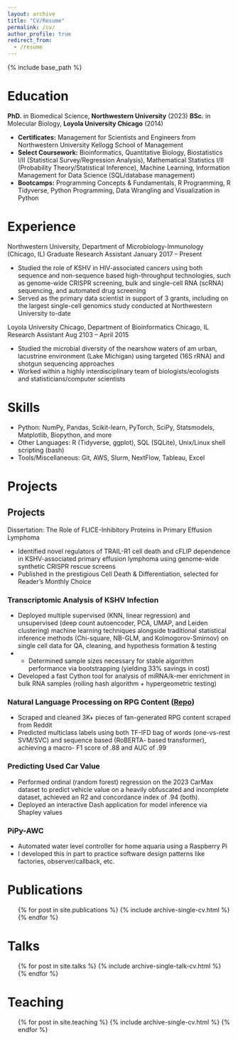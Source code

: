 ```yaml
---
layout: archive
title: "CV/Resume"
permalink: /cv/
author_profile: true
redirect_from:
  - /resume
---
```


{% include base_path %}




Education
======
**PhD.** in Biomedical Science, **Northwestern University** (2023)
**BSc.** in Molecular Biology, **Loyola University Chicago** (2014)
* **Certificates:** Management for Scientists and Engineers from Northwestern University Kellogg School of Management
* **Select Coursework:** Bioinformatics, Quantitative Biology, Biostatistics I/II (Statistical Survey/Regression Analysis), Mathematical Statistics I/II (Probability Theory/Statistical Inference), Machine Learning, Information Management for Data Science (SQL/database management)
* **Bootcamps:** Programming Concepts & Fundamentals, R Programming, R Tidyverse, Python Programming, Data Wrangling and Visualization in Python

Experience
======
Northwestern University, Department of Microbiology-Immunology              (Chicago, IL)
Graduate Research Assistant              January 2017 – Present
* Studied the role of KSHV in HIV-associated cancers using both sequence and non-sequence based high-throughput technologies, such as genome-wide CRISPR screening, bulk and single-cell RNA (scRNA) sequencing, and automated drug screening
* Served as the primary data scientist in support of 3 grants, including on the largest single-cell genomics study conducted at Northwestern University to-date

Loyola University Chicago, Department of Bioinformatics              Chicago, IL
Research Assistant              Aug 2103 – April 2015
* Studied the microbial diversity of the nearshow waters of am urban, lacustrine environment (Lake Michigan) using targeted (16S rRNA) and shotgun sequencing approaches
* Worked within a highly interdisciplinary team of biologists/ecologists and statisticians/computer scientists
  
Skills
======
*	Python: NumPy, Pandas, Scikit-learn, PyTorch, SciPy, Statsmodels, Matplotlib, Biopython, and more
*	Other Languages: R (Tidyverse, ggplot), SQL (SQLite), Unix/Linux shell scripting (bash)
*	Tools/Miscellaneous: Git, AWS, Slurm, NextFlow, Tableau, Excel


Projects
======
## Projects
Dissertation: The Role of FLICE-Inhibitory Proteins in Primary Effusion Lymphoma
* Identified novel regulators of TRAIL-R1 cell death and cFLIP dependence in KSHV-associated primary effusion lymphoma using genome-wide synthetic CRISPR rescue screens
* Published in the prestigious Cell Death & Differentiation, selected for Reader’s Monthly Choice 
### Transcriptomic Analysis of KSHV Infection
* Deployed multiple supervised (KNN, linear regression) and unsupervised (deep count autoencoder, PCA, UMAP, and Leiden clustering) machine learning techniques alongside traditional statistical inference methods (Chi-square, NB-GLM, and Kolmogorov-Smirnov) on single cell data for QA, cleaning, and hypothesis formation & testing
* * Determined sample sizes necessary for stable algorithm performance via bootstrapping (yielding 33% savings in cost)
* Developed a fast Cython tool for analysis of miRNA/k-mer enrichment in bulk RNA samples (rolling hash algorithm + hypergeometric testing)
### Natural Language Processing on RPG Content ([Repo](https://github.com/nkuehnle/rpg_nlp))
*	Scraped and cleaned 3K+ pieces of fan-generated RPG content scraped from Reddit
*	Predicted multiclass labels using both TF-IFD bag of words (one-vs-rest SVM/SVC) and sequence based (RoBERTA- based transformer), achieving a macro- F1 score of .88 and AUC of .99
### Predicting Used Car Value
*	Performed ordinal (random forest) regression on the 2023 CarMax dataset to predict vehicle value on a heavily obfuscated and incomplete dataset, achieved an R2 and concordance index of .94 (both).
*	Deployed an interactive Dash application for model inference via Shapley values
### PiPy-AWC
* Automated water level controller for home aquaria using a Raspberry Pi
*	I developed this in part to practice software design patterns like factories, observer/callback, etc.

Publications
======
  <ul>{% for post in site.publications %}
    {% include archive-single-cv.html %}
  {% endfor %}</ul>
  
Talks
======
  <ul>{% for post in site.talks %}
    {% include archive-single-talk-cv.html %}
  {% endfor %}</ul>
  
Teaching
======
  <ul>{% for post in site.teaching %}
    {% include archive-single-cv.html %}
  {% endfor %}</ul>
